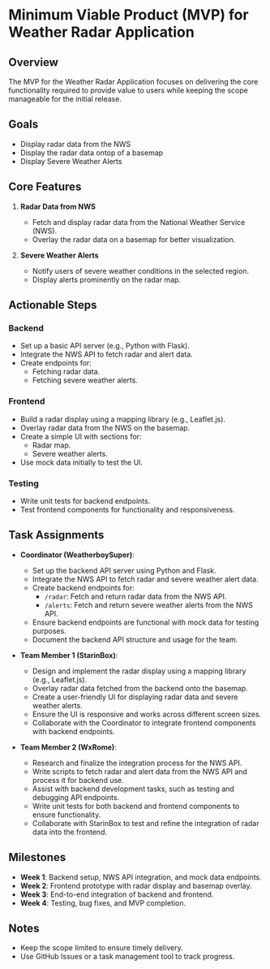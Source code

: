 # Minimum Viable Product (MVP) for Weather Radar Application

## Overview
The MVP for the Weather Radar Application focuses on delivering the core functionality required to provide value to users while keeping the scope manageable for the initial release.

## Goals
- Display radar data from the NWS
- Display the radar data ontop of a basemap
- Display Severe Weather Alerts

## Core Features
1. **Radar Data from NWS**
   - Fetch and display radar data from the National Weather Service (NWS).
   - Overlay the radar data on a basemap for better visualization.

2. **Severe Weather Alerts**
   - Notify users of severe weather conditions in the selected region.
   - Display alerts prominently on the radar map.

## Actionable Steps
### Backend
- Set up a basic API server (e.g., Python with Flask).
- Integrate the NWS API to fetch radar and alert data.
- Create endpoints for:
  - Fetching radar data.
  - Fetching severe weather alerts.

### Frontend
- Build a radar display using a mapping library (e.g., Leaflet.js).
- Overlay radar data from the NWS on the basemap.
- Create a simple UI with sections for:
  - Radar map.
  - Severe weather alerts.
- Use mock data initially to test the UI.

### Testing
- Write unit tests for backend endpoints.
- Test frontend components for functionality and responsiveness.

## Task Assignments
- **Coordinator (WeatherboySuper)**:
  - Set up the backend API server using Python and Flask.
  - Integrate the NWS API to fetch radar and severe weather alert data.
  - Create backend endpoints for:
    - `/radar`: Fetch and return radar data from the NWS API.
    - `/alerts`: Fetch and return severe weather alerts from the NWS API.
  - Ensure backend endpoints are functional with mock data for testing purposes.
  - Document the backend API structure and usage for the team.

- **Team Member 1 (StarinBox)**:
  - Design and implement the radar display using a mapping library (e.g., Leaflet.js).
  - Overlay radar data fetched from the backend onto the basemap.
  - Create a user-friendly UI for displaying radar data and severe weather alerts.
  - Ensure the UI is responsive and works across different screen sizes.
  - Collaborate with the Coordinator to integrate frontend components with backend endpoints.

- **Team Member 2 (WxRome)**:
  - Research and finalize the integration process for the NWS API.
  - Write scripts to fetch radar and alert data from the NWS API and process it for backend use.
  - Assist with backend development tasks, such as testing and debugging API endpoints.
  - Write unit tests for both backend and frontend components to ensure functionality.
  - Collaborate with StarinBox to test and refine the integration of radar data into the frontend.

## Milestones
- **Week 1**: Backend setup, NWS API integration, and mock data endpoints.
- **Week 2**: Frontend prototype with radar display and basemap overlay.
- **Week 3**: End-to-end integration of backend and frontend.
- **Week 4**: Testing, bug fixes, and MVP completion.

## Notes
- Keep the scope limited to ensure timely delivery.
- Use GitHub Issues or a task management tool to track progress.

